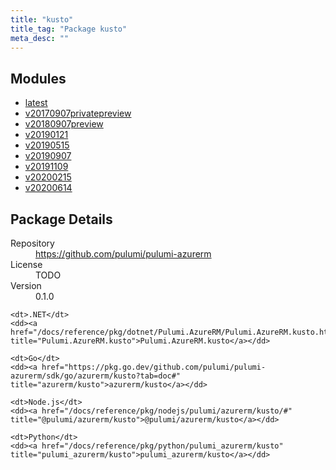 ```yaml
---
title: "kusto"
title_tag: "Package kusto"
meta_desc: ""
---
```


<!-- WARNING: this file was generated by Pulumi Docs Generator. -->
<!-- Do not edit by hand unless you're certain you know what you are doing! -->



<h2 id="modules">Modules</h2>
<ul class="api">
    <li><a href="latest/" title="latest"><span class="symbol module"></span>latest</a></li>
    <li><a href="v20170907privatepreview/" title="v20170907privatepreview"><span class="symbol module"></span>v20170907privatepreview</a></li>
    <li><a href="v20180907preview/" title="v20180907preview"><span class="symbol module"></span>v20180907preview</a></li>
    <li><a href="v20190121/" title="v20190121"><span class="symbol module"></span>v20190121</a></li>
    <li><a href="v20190515/" title="v20190515"><span class="symbol module"></span>v20190515</a></li>
    <li><a href="v20190907/" title="v20190907"><span class="symbol module"></span>v20190907</a></li>
    <li><a href="v20191109/" title="v20191109"><span class="symbol module"></span>v20191109</a></li>
    <li><a href="v20200215/" title="v20200215"><span class="symbol module"></span>v20200215</a></li>
    <li><a href="v20200614/" title="v20200614"><span class="symbol module"></span>v20200614</a></li>
</ul>

<h2 id="package-details">Package Details</h2>
<dl class="package-details">
	<dt>Repository</dt>
	<dd><a href="https://github.com/pulumi/pulumi-azurerm">https://github.com/pulumi/pulumi-azurerm</a></dd>
	<dt>License</dt>
	<dd>TODO</dd>
	<dt>Version</dt>
	<dd>0.1.0</dd>
</dl>



<dl class="tabular">

    <dt>.NET</dt>
    <dd><a href="/docs/reference/pkg/dotnet/Pulumi.AzureRM/Pulumi.AzureRM.kusto.html" title="Pulumi.AzureRM.kusto">Pulumi.AzureRM.kusto</a></dd>

    <dt>Go</dt>
    <dd><a href="https://pkg.go.dev/github.com/pulumi/pulumi-azurerm/sdk/go/azurerm/kusto?tab=doc#" title="azurerm/kusto">azurerm/kusto</a></dd>

    <dt>Node.js</dt>
    <dd><a href="/docs/reference/pkg/nodejs/pulumi/azurerm/kusto/#" title="@pulumi/azurerm/kusto">@pulumi/azurerm/kusto</a></dd>

    <dt>Python</dt>
    <dd><a href="/docs/reference/pkg/python/pulumi_azurerm/kusto" title="pulumi_azurerm/kusto">pulumi_azurerm/kusto</a></dd>

</dl>

